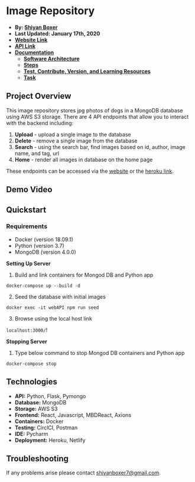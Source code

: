 # Image Repository

- **By: [Shiyan Boxer](http://shiyanboxer.netlify.app/)**
- **Last Updated: January 17th, 2020**
- **[Website Link](https://dog-image-repository.netlify.app/)**
- **[API Link](https://image-repository-by-shiyan.herokuapp.com/)**
- **[Documentation](https://github.com/shiyanboxer/Image-Repository/tree/main/Documentation)**
   - **[Software Architecture](https://github.com/shiyanboxer/Image-Repository/blob/main/Documentation/1_Software_Architecture.md)**
   - **[Steps](https://github.com/shiyanboxer/Image-Repository/blob/main/Documentation/2_Steps.md)**
   - **[Test, Contribute, Version, and Learning Resources](https://github.com/shiyanboxer/Image-Repository/blob/main/Documentation/3_Test_Contribute_Version_%20Learning_Resources.md)**
   - **[Task](https://github.com/shiyanboxer/Image-Repository/blob/main/Documentation/4_Task.md)**

## Project Overview
This image repository stores jpg photos of dogs in a MongoDB database using AWS S3 storage. There are 4 API endpoints that allow you to interact with the backend including: 
1. **Upload** - upload a single image to the database
2. **Delete** - remove a single image from the database
3. **Search** - using the search bar, find images based on id, author, image name, and tag, url
4. **Home** - render all images in database on the home page

These endpoints can be accessed via the [website](https://dog-image-repository.netlify.app/) or the [heroku link](https://image-repository-by-shiyan.herokuapp.com/).

## Demo Video

## Quickstart

### Requirements
- Docker (version 18.09.1)
- Python (version 3.7)
- MongoDB (version 4.0.0)

**Setting Up Server**

1. Build and link containers for Mongod DB and Python app 

`docker-compose up --build -d`

2. Seed the database with initial images

`docker exec -it webAPI npm run seed`

3. Browse using the local host link

`localhost:3000/`!

**Stopping Server**

1. Type below command to stop Mongod DB containers and Python app 

`docker-compose stop`

## Technologies
- **API:** Python, Flask, Pymongo
- **Database:** MongoDB
- **Storage:** AWS S3
- **Frontend:** React, Javascript, MBDReact, Axions
- **Containers:** Docker
- **Testing:** CirclCI, Postman
- **IDE:** Pycharm
- **Deployment:** Heroku, Netlify

## Troubleshooting
If any problems arise please contact shiyanboxer7@gmail.com.
